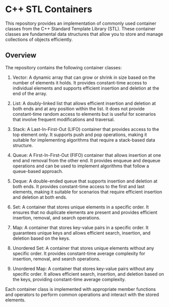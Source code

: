# C++ STL Containers

This repository provides an implementation of commonly used container classes from the C++ Standard Template Library (STL). These container classes are fundamental data structures that allow you to store and manage collections of objects efficiently.

## Overview

The repository contains the following container classes:

1. Vector: A dynamic array that can grow or shrink in size based on the number of elements it holds. It provides constant-time access to individual elements and supports efficient insertion and deletion at the end of the array.

2. List: A doubly-linked list that allows efficient insertion and deletion at both ends and at any position within the list. It does not provide constant-time random access to elements but is useful for scenarios that involve frequent modifications and traversal.

3. Stack: A Last-In-First-Out (LIFO) container that provides access to the top element only. It supports push and pop operations, making it suitable for implementing algorithms that require a stack-based data structure.

4. Queue: A First-In-First-Out (FIFO) container that allows insertion at one end and removal from the other end. It provides enqueue and dequeue operations and can be used to implement algorithms that follow a queue-based approach.

5. Deque: A double-ended queue that supports insertion and deletion at both ends. It provides constant-time access to the first and last elements, making it suitable for scenarios that require efficient insertion and deletion at both ends.

6. Set: A container that stores unique elements in a specific order. It ensures that no duplicate elements are present and provides efficient insertion, removal, and search operations.

7. Map: A container that stores key-value pairs in a specific order. It guarantees unique keys and allows efficient search, insertion, and deletion based on the keys.

8. Unordered Set: A container that stores unique elements without any specific order. It provides constant-time average complexity for insertion, removal, and search operations.

9. Unordered Map: A container that stores key-value pairs without any specific order. It allows efficient search, insertion, and deletion based on the keys, providing constant-time average complexity.

Each container class is implemented with appropriate member functions and operators to perform common operations and interact with the stored elements.
